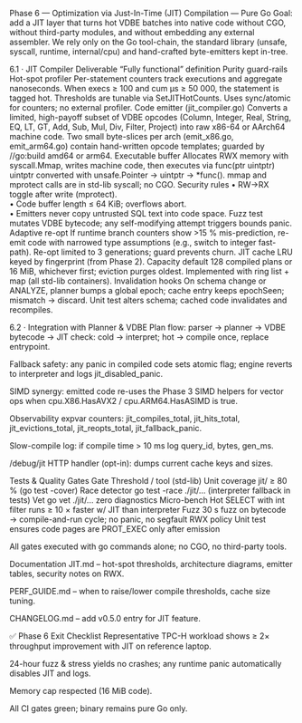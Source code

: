 Phase 6 — Optimization via Just-In-Time (JIT) Compilation — Pure Go
Goal: add a JIT layer that turns hot VDBE batches into native code without CGO, without third-party modules, and without embedding any external assembler.
We rely only on the Go tool-chain, the standard library (unsafe, syscall, runtime, internal/cpu) and hand-crafted byte-emitters kept in-tree.

6.1 · JIT Compiler
Deliverable	“Fully functional” definition	Purity guard-rails
Hot-spot profiler	Per-statement counters track executions and aggregate nanoseconds. When execs ≥ 100 and cum µs ≥ 50 000, the statement is tagged hot. Thresholds are tunable via SetJITHotCounts.	Uses sync/atomic for counters; no external profiler.
Code emitter (jit_compiler.go)	Converts a limited, high-payoff subset of VDBE opcodes (Column, Integer, Real, String, EQ, LT, GT, Add, Sub, Mul, Div, Filter, Project) into raw x86-64 or AArch64 machine code.	Two small byte-slices per arch (emit_x86.go, emit_arm64.go) contain hand-written opcode templates; guarded by //go:build amd64 or arm64.
Executable buffer	Allocates RWX memory with syscall.Mmap, writes machine code, then executes via func(ptr uintptr) uintptr converted with unsafe.Pointer → uintptr → *func().	mmap and mprotect calls are in std-lib syscall; no CGO.
Security rules	• RW→RX toggle after write (mprotect).	
• Code buffer length ≤ 64 KiB; overflows abort.		
• Emitters never copy untrusted SQL text into code space.	Fuzz test mutates VDBE bytecode; any self-modifying attempt triggers bounds panic.	
Adaptive re-opt	If runtime branch counters show >15 % mis-prediction, re-emit code with narrowed type assumptions (e.g., switch to integer fast-path).	Re-opt limited to 3 generations; guard prevents churn.
JIT cache	LRU keyed by fingerprint (from Phase 2). Capacity default 128 compiled plans or 16 MiB, whichever first; eviction purges oldest.	Implemented with ring list + map (all std-lib containers).
Invalidation hooks	On schema change or ANALYZE, planner bumps a global epoch; cache entry keeps epochSeen; mismatch → discard.	Unit test alters schema; cached code invalidates and recompiles.

6.2 · Integration with Planner & VDBE
Plan flow: parser → planner → VDBE bytecode → JIT check:
cold → interpret; hot → compile once, replace entrypoint.

Fallback safety: any panic in compiled code sets atomic flag; engine reverts to interpreter and logs jit_disabled_panic.

SIMD synergy: emitted code re-uses the Phase 3 SIMD helpers for vector ops when cpu.X86.HasAVX2 / cpu.ARM64.HasASIMD is true.

Observability
expvar counters: jit_compiles_total, jit_hits_total, jit_evictions_total, jit_reopts_total, jit_fallback_panic.

Slow-compile log: if compile time > 10 ms log query_id, bytes, gen_ms.

/debug/jit HTTP handler (opt-in): dumps current cache keys and sizes.

Tests & Quality Gates
Gate	Threshold / tool (std-lib)
Unit coverage	jit/ ≥ 80 % (go test -cover)
Race detector	go test -race ./jit/... (interpreter fallback in tests)
Vet	go vet ./jit/... zero diagnostics
Micro-bench	Hot SELECT with int filter runs ≥ 10 × faster w/ JIT than interpreter
Fuzz	30 s fuzz on bytecode → compile-and-run cycle; no panic, no segfault
RWX policy	Unit test ensures code pages are PROT_EXEC only after emission

All gates executed with go commands alone; no CGO, no third-party tools.

Documentation
JIT.md – hot-spot thresholds, architecture diagrams, emitter tables, security notes on RWX.

PERF_GUIDE.md – when to raise/lower compile thresholds, cache size tuning.

CHANGELOG.md – add v0.5.0 entry for JIT feature.

✅ Phase 6 Exit Checklist
Representative TPC-H workload shows ≥ 2× throughput improvement with JIT on reference laptop.

24-hour fuzz & stress yields no crashes; any runtime panic automatically disables JIT and logs.

Memory cap respected (16 MiB code).

All CI gates green; binary remains pure Go only.








